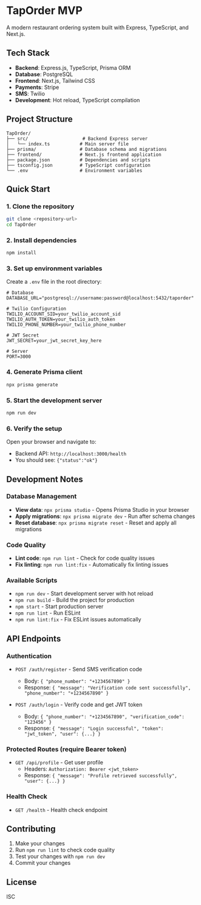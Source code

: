 # TapOrder MVP

A modern restaurant ordering system built with Express, TypeScript, and Next.js.

## Tech Stack

- **Backend**: Express.js, TypeScript, Prisma ORM
- **Database**: PostgreSQL
- **Frontend**: Next.js, Tailwind CSS
- **Payments**: Stripe
- **SMS**: Twilio
- **Development**: Hot reload, TypeScript compilation

## Project Structure

```
TapOrder/
├── src/                    # Backend Express server
│   └── index.ts           # Main server file
├── prisma/                # Database schema and migrations
├── frontend/              # Next.js frontend application
├── package.json           # Dependencies and scripts
├── tsconfig.json          # TypeScript configuration
└── .env                   # Environment variables
```

## Quick Start

### 1. Clone the repository
```bash
git clone <repository-url>
cd TapOrder
```

### 2. Install dependencies
```bash
npm install
```

### 3. Set up environment variables
Create a `.env` file in the root directory:
```env
# Database
DATABASE_URL="postgresql://username:password@localhost:5432/taporder"

# Twilio Configuration
TWILIO_ACCOUNT_SID=your_twilio_account_sid
TWILIO_AUTH_TOKEN=your_twilio_auth_token
TWILIO_PHONE_NUMBER=your_twilio_phone_number

# JWT Secret
JWT_SECRET=your_jwt_secret_key_here

# Server
PORT=3000
```

### 4. Generate Prisma client
```bash
npx prisma generate
```

### 5. Start the development server
```bash
npm run dev
```

### 6. Verify the setup
Open your browser and navigate to:
- Backend API: `http://localhost:3000/health`
- You should see: `{"status":"ok"}`

## Development Notes

### Database Management
- **View data**: `npx prisma studio` - Opens Prisma Studio in your browser
- **Apply migrations**: `npx prisma migrate dev` - Run after schema changes
- **Reset database**: `npx prisma migrate reset` - Reset and apply all migrations

### Code Quality
- **Lint code**: `npm run lint` - Check for code quality issues
- **Fix linting**: `npm run lint:fix` - Automatically fix linting issues

### Available Scripts
- `npm run dev` - Start development server with hot reload
- `npm run build` - Build the project for production
- `npm start` - Start production server
- `npm run lint` - Run ESLint
- `npm run lint:fix` - Fix ESLint issues automatically

## API Endpoints

### Authentication
- `POST /auth/register` - Send SMS verification code
  - Body: `{ "phone_number": "+1234567890" }`
  - Response: `{ "message": "Verification code sent successfully", "phone_number": "+1234567890" }`

- `POST /auth/login` - Verify code and get JWT token
  - Body: `{ "phone_number": "+1234567890", "verification_code": "123456" }`
  - Response: `{ "message": "Login successful", "token": "jwt_token", "user": {...} }`

### Protected Routes (require Bearer token)
- `GET /api/profile` - Get user profile
  - Headers: `Authorization: Bearer <jwt_token>`
  - Response: `{ "message": "Profile retrieved successfully", "user": {...} }`

### Health Check
- `GET /health` - Health check endpoint

## Contributing

1. Make your changes
2. Run `npm run lint` to check code quality
3. Test your changes with `npm run dev`
4. Commit your changes

## License

ISC
